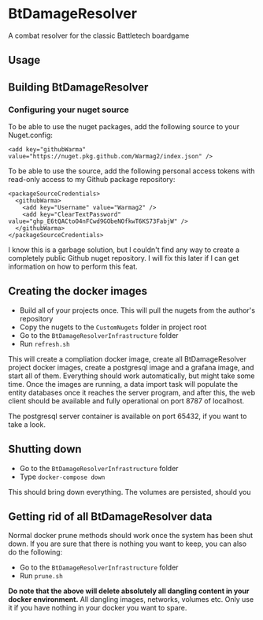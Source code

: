 # BtDamageResolver
A combat resolver for the classic Battletech boardgame

## Usage

## Building BtDamageResolver

### Configuring your nuget source

To be able to use the nuget packages, add the following source to your Nuget.config:

    <add key="githubWarma" value="https://nuget.pkg.github.com/Warmag2/index.json" />

To be able to use the source, add the following personal access tokens with read-only access to my Github package repository:

    <packageSourceCredentials>
      <githubWarma>
        <add key="Username" value="Warmag2" />
        <add key="ClearTextPassword" value="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" />
      </githubWarma>
    </packageSourceCredentials>
    
I know this is a garbage solution, but I couldn't find any way to create a completely public Github nuget repository.
I will fix this later if I can get information on how to perform this feat.

## Creating the docker images

* Build all of your projects once. This will pull the nugets from the author's repository
* Copy the nugets to the `CustomNugets` folder in project root
* Go to the `BtDamageResolverInfrastructure` folder
* Run `refresh.sh`

This will create a compliation docker image, create all BtDamageResolver project docker images, create a postgresql image and a grafana image, and start all of them. Everything should work automatically, but might take some time. Once the images are running, a data import task will populate the entity databases once it reaches the server program, and after this, the web client should be available and fully operational on port 8787 of localhost.

The postgresql server container is available on port 65432, if you want to take a look.

## Shutting down

* Go to the `BtDamageResolverInfrastructure` folder
* Type `docker-compose down`

This should bring down everything. The volumes are persisted, should you

## Getting rid of all BtDamageResolver data

Normal docker prune methods should work once the system has been shut down. If you are sure that there is nothing you want to keep, you can also do the following:

* Go to the `BtDamageResolverInfrastructure` folder
* Run `prune.sh`

**Do note that the above will delete absolutely all dangling content in your docker environment.** All dangling images, networks, volumes etc. Only use it if you have nothing in your docker you want to spare.
